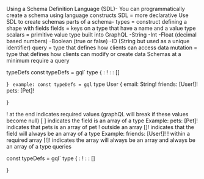 Using a Schema Definition Language (SDL)-
You can programmatically create a schema using language constructs
SDL = more declarative
Use SDL to create schemas
parts of a schema-
types = construct defining a shape with fields
fields = keys on a type that have a name and a value type
scalars = primitive value type built into GraphQL
-String
-Int
-Float (decimal based numbers)
-Boolean (true or false)
-ID (String but used as a unique identifier)
query = type that defines how clients can access data
mutation = type that defines how clients can modify or create data
Schemas at a minimum require a query

typeDefs
const typeDefs = gql`
type <type> {
    <field>: <scalar>!
    <field>: <scalar>
    <field>: [<type>]

}
`
example:
const typeDefs = gql`
type User {
    email: String!
    friends: [User!]!
    pets: [Pet]!
    
}

! at the end indicates required values (graphQL will break if these values become null)
[ ] indicates the field is an array of a type
Example: pets: [Pet]! indicates that pets is an array of pet
! outside an array [<type>]! indicates that the field will always be an array of a type
Example: friends: [User!]! 
! within a required array [<type>!]! indicates the array will always be an array and always be an array of a type
queries

const typeDefs = gql`
type <type> {
    <field>: <scalar>!
    <field>: <scalar>
    <field>: [<type>]

}
